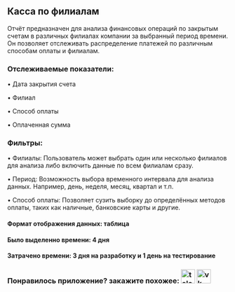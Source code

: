 <h2>Касса по филиалам</h2>
Отчёт предназначен для анализа финансовых операций по закрытым счетам в различных филиалах компании за выбранный период времени. Он позволяет отслеживать распределение платежей по различным способам оплаты и филиалам.
<h3>Отслеживаемые показатели:</h3>
<p>• Дата закрытия счета</p>
<p>• Филиал</p>
<p>• Способ оплаты</p>
<p>• Оплаченная сумма</p>
<h3>Фильтры:</h3>
<p>• Филиалы: Пользователь может выбрать один или несколько филиалов для анализа либо включить данные по всем филиалам сразу.</p>
<p>• Период: Возможность выбора временного интервала для анализа данных. Например, день, неделя, месяц, квартал и т.п.</p>
<p>• Способ оплаты: Позволяет сузить выборку до определённых методов оплаты, таких как наличные, банковские карты и другие.</p>
<h4>Формат отображения данных: таблица</h4>
<h4>Было выделенно времени: 4 дня</h4>
<h4>Затрачено времени: 3 дня на разработку и 1 день на тестирование</h4>
<h3>Понравилось приложение? <b>закажите</b> похожее: <a target="_blank" href="https://t.me/timofey_bitrix24"><img alt="telegram"  width="32px" height="32px" title="telegram" src="https://github.com/user-attachments/assets/9092b79a-c4e0-45e0-af75-86ce4ad47b8b"></a> <a target="_blank" href="https://vk.com/timofey_bitrix24"><img  width="32px" height="32px" alt="vk" title="vk" src="https://github.com/user-attachments/assets/93ea1801-dd33-43ad-99c1-79c41c8ddfbd"></a></h3>
